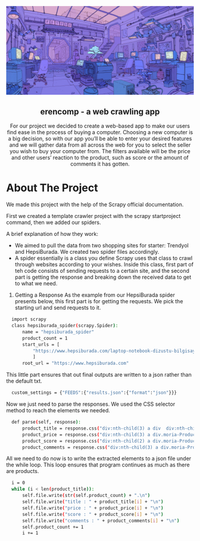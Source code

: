 # 
<div id="top"></div>

<!-- PROJECT LOGO -->
<br />
<div align="center">
  <a href="https://github.com/github_username/repo_name">
    <img src="etc\logo.jpg" alt="Logo">
  </a>

<h2 align="center"><strong>erencomp - a web crawling app</strong></h2>

  <div align="center">
    For our project we decided to create a web-based app to make our users find ease in the process of buying a computer. Choosing a new computer is a big decision, so with our app you’ll be able to enter your desired features and we will gather data from all across the web for you to select the seller you wish to buy your computer from. The filters available will be the price and other users’ reaction to the product, such as score or the amount of comments it has gotten.
    <br />
  </div>
</div>

# About The Project

We made this project with the help of the Scrapy official documentation.

First we created a template crawler project with the scrapy startproject command, then we added our spiders.

A brief explanation of how they work:

  - We aimed to pull the data from two shopping sites for starter: Trendyol and HepsiBurada. We created two spider files accordingly.
  - A spider essentially is a class you define Scrapy uses that class to crawl through websites according to your wishes. Inside this class, first part of teh code consists of sending requests to a certain site, and the second part is getting the response and breaking down the received data to get to what we need.

1. Getting a Response
As the example from our HepsiBurada spider presents below, this first part is for getting the requests.  We pick the starting url and send requests to it. 
```sh
  import scrapy
  class hepsiburada_spider(scrapy.Spider):
      name = "hepsiburada_spider"
      product_count = 1
      start_urls = [
          "https://www.hepsiburada.com/laptop-notebook-dizustu-bilgisayarlar-c-98?ib=t&siralama=yorumsayisi"
          ]
      root_url = "https://www.hepsiburada.com"
```
This little part ensures that out final outputs are written to a json rather than the default txt.
```sh
  custom_settings = {"FEEDS":{"results.json":{"format":"json"}}}
```
Now we just need to parse the responses. We used the CSS selector method to reach the elements we needed.
```sh    
  def parse(self, response):
      product_title = response.css("div:nth-child(3) a div  div:nth-child(1)  div.p-card-chldrn-cntnr  a  div.prdct-desc-cntnr-wrppr  div.prdct-desc-cntnr div a span::text").extract()
      product_price = response.css("div:nth-child(3) a div.moria-ProductCard-fHiOwt.fAtrjo.sz6fy89k1sx div.moria-ProductCard-aBQpD.fcmrPZ.s3ub8yddjha div.moria-ProductCard-kEwjUF.bmErqM.sz05rlpopwe div a span::text").extract()
      product_score = response.css("div:nth-child(2) a div.moria-ProductCard-fHiOwt.fAtrjo.sz6fy89k1sx div.moria-ProductCard-gkeCQG.fcCI.snsr48kopa5 div a span::text").extract()
      product_comments = response.css("div:nth-child(3) a div.moria-ProductCard-fHiOwt.fAtrjo.sz6fy89k1sx div.moria-ProductCard-gkeCQG.fcCI.snsr48kopa5 div a span::text").extract()
```
All we need to do now is to write the extracted elements to a json file under the while loop. This loop ensures that program continues as much as there are products.
```sh 
  i = 0
  while (i < len(product_title)):
      self.file.write(str(self.product_count) + ".\n")
      self.file.write("title : " + product_title[i] + "\n")
      self.file.write("price : " + product_price[i] + "\n")
      self.file.write("score : " + product_score[i] + "\n")
      self.file.write("comments : " + product_comments[i] + "\n")
      self.product_count += 1
      i += 1
```
